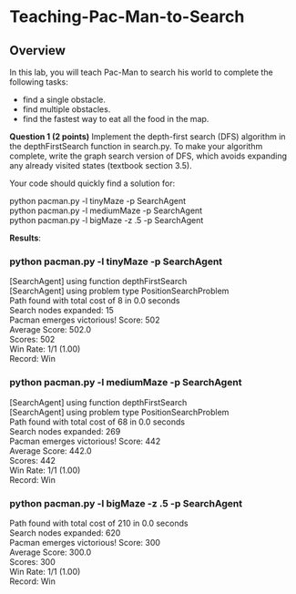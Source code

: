# Teaching-Pac-Man-to-Search

## Overview
In this lab, you will teach Pac-Man to search his world to complete the following tasks:

* find a single obstacle.
* find multiple obstacles.
* find the fastest way to eat all the food in the map.	

**Question 1 (2 points)** Implement the depth-first search (DFS) algorithm in the depthFirstSearch function in search.py. To make your algorithm complete, write the graph search version of DFS, which avoids expanding any already visited states (textbook section 3.5).

Your code should quickly find a solution for:<br />

python pacman.py -l tinyMaze -p SearchAgent<br />
python pacman.py -l mediumMaze -p SearchAgent<br />
python pacman.py -l bigMaze -z .5 -p SearchAgent<br />

**Results**:

### python pacman.py -l tinyMaze -p SearchAgent

[SearchAgent] using function depthFirstSearch<br />
[SearchAgent] using problem type PositionSearchProblem<br />
Path found with total cost of 8 in 0.0 seconds<br />
Search nodes expanded: 15<br />
Pacman emerges victorious! Score: 502<br />
Average Score: 502.0<br />
Scores:        502<br />
Win Rate:      1/1 (1.00)<br />
Record:        Win<br />

### python pacman.py -l mediumMaze -p SearchAgent<br />

[SearchAgent] using function depthFirstSearch<br />
[SearchAgent] using problem type PositionSearchProblem<br />
Path found with total cost of 68 in 0.0 seconds<br />
Search nodes expanded: 269<br />
Pacman emerges victorious! Score: 442<br />
Average Score: 442.0<br />
Scores:        442<br />
Win Rate:      1/1 (1.00)<br />
Record:        Win<br />

### python pacman.py -l bigMaze -z .5 -p SearchAgent<br />

Path found with total cost of 210 in 0.0 seconds<br />
Search nodes expanded: 620<br />
Pacman emerges victorious! Score: 300<br />
Average Score: 300.0<br />
Scores:        300<br />
Win Rate:      1/1 (1.00)<br />
Record:        Win<br />

